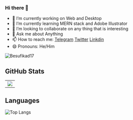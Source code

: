 ### Hi there 👋


- 🔭 I’m currently working on Web and Desktop
- 🌱 I’m currently learning MERN stack and Adobe Illustrator
- 👯 I’m looking to collaborate on any thing that is interesting
- 💬 Ask me about Anything
- 📫 How to reach me: [Telegram](https://t.me/itachiinthesky) [Twitter](https://twitter.com/besumicheal) [Linkdin](https://www.linkedin.com/in/besufikad-tilahun-6592281b4)
- 😄 Pronouns: He/Him
<p align="left"> <img src="https://komarev.com/ghpvc/?username=Besufikad17&label=Profile%20views&color=0e75b6&style=flat" alt="Besufikad17" /> </p>

## GitHub Stats
<table border="0" border="none">
 <tr>
    <td>
     <img align="center" src="https://github-readme-stats.vercel.app/api?username=Besufikad17&count_private=true&title_color=0E8EE9&icon_color=0E8EE9&custom_title=Besufikad's+GitHub+Stats&show_icons=true"
   </td>
 </tr>
</table>

<!--[![Besufikad's Streak](http://github-readme-streak-stats.herokuapp.com?user=Besufikad17)](https://github.com/Besufikad17) -->

## Languages

![Top Langs](https://github-readme-stats.vercel.app/api/top-langs/?username=Besufikad17&layout=compact)
